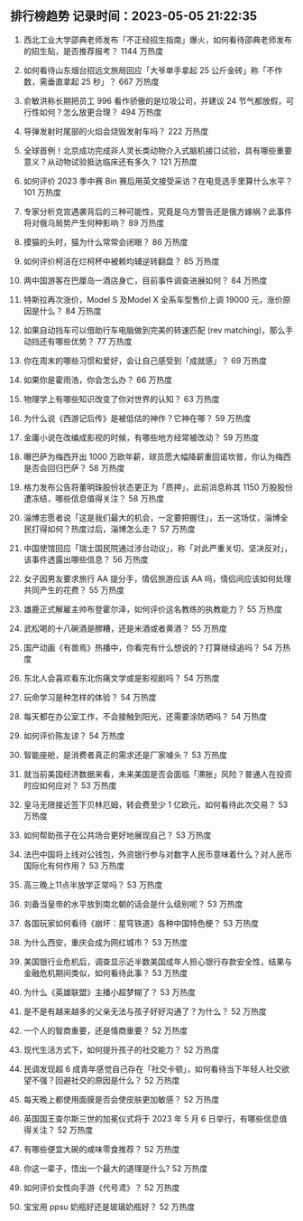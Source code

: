 
## 排行榜趋势 记录时间：2023-05-05 21:22:35
  
  1. 西北工业大学邵典老师发布「不正经招生指南」爆火，如何看待邵典老师发布的招生贴，是否推荐报考？ 1144 万热度
    
  2. 如何看待山东烟台招远文旅局回应「大爷单手拿起 25 公斤金砖」称「不作数，需垂直拿起 25 秒」？ 667 万热度
    
  3. 俞敏洪称长期把员工 996 看作骄傲的是垃圾公司，并建议 24 节气都放假，可行性如何？怎么放更合理？ 494 万热度
    
  4. 导弹发射时尾部的火焰会烧毁发射车吗？ 222 万热度
    
  5. 全球首例！北京成功完成非人灵长类动物介入式脑机接口试验，具有哪些重要意义？从动物试验抵达临床还有多久？ 121 万热度
    
  6. 如何评价 2023 季中赛 Bin 赛后用英文接受采访？在电竞选手里算什么水平？ 101 万热度
    
  7. 专家分析克宫遇袭背后的三种可能性，究竟是乌方警告还是俄方嫁祸？此事件将对俄乌局势产生何种影响？ 89 万热度
    
  8. 摸猫的头时，猫为什么常常会闭眼？ 86 万热度
    
  9. 如何评价柯洁在烂柯杯中被赖均辅逆转翻盘？ 85 万热度
    
  10. 两中国游客在巴厘岛一酒店身亡，目前事件调查进展如何？ 84 万热度
    
  11. 特斯拉再次涨价，Model S 及Model X 全系车型售价上调 19000 元，涨价原因是什么？ 84 万热度
    
  12. 如果自动挡车可以借助行车电脑做到完美的转速匹配 (rev matching)，那么手动挡还有哪些优势？ 77 万热度
    
  13. 你在周末的哪些习惯和爱好，会让自己感受到「成就感」？ 69 万热度
    
  14. 如果你是霍雨浩，你会怎么办？ 66 万热度
    
  15. 物理学上有哪些知识改变了你对世界的认知？ 63 万热度
    
  16. 为什么说《西游记后传》是被低估的神作？它神在哪？ 59 万热度
    
  17. 金庸小说在改编成影视的时候，有哪些地方经常被改动？ 59 万热度
    
  18. 曝巴萨为梅西开出 1000 万欧年薪，球员愿大幅降薪重回诺坎普，你认为梅西是否会回归巴萨？ 58 万热度
    
  19. 格力发布公告将董明珠股份状态更正为「质押」，此前消息称其 1150 万股股份遭冻结，哪些信息值得关注？ 58 万热度
    
  20. 淄博志愿者说「这是我们最大的机会，一定要把握住」，五一这场仗，淄博全民打得如何？热度过后，淄博怎么走？ 57 万热度
    
  21. 中国使馆回应「瑞士国民院通过涉台动议」，称「对此严重关切，坚决反对」，该事件透露出哪些信息？ 56 万热度
    
  22. 女子因男友要求旅行 AA 提分手，情侣旅游应该 AA 吗，情侣间应该如何处理共同产生的花费？ 55 万热度
    
  23. 雄鹿正式解雇主帅布登霍尔泽，如何评价这名教练的执教能力？ 55 万热度
    
  24. 武松喝的十八碗酒是醪糟，还是米酒或者黄酒？ 55 万热度
    
  25. 国产动画《有兽焉》热播中，你看完有什么想说的？打算继续追吗？ 54 万热度
    
  26. 东北人会喜欢看东北伤痛文学或是影视剧吗？ 54 万热度
    
  27. 玩命学习是种怎样的体验？ 54 万热度
    
  28. 每天都在办公室工作，不会接触到阳光，还需要涂防晒吗？ 54 万热度
    
  29. 如何评价陈友谅？ 54 万热度
    
  30. 智能座舱，是消费者真正的需求还是厂家噱头？ 53 万热度
    
  31. 就当前美国经济数据来看，未来美国是否会面临「滞胀」风险？普通人在投资时应如何应对？ 53 万热度
    
  32. 皇马无限接近签下贝林厄姆，转会费至少 1 亿欧元，如何看待此次交易？ 53 万热度
    
  33. 如何帮助孩子在公共场合更好地展现自己？ 53 万热度
    
  34. 法巴中国将上线对公钱包，外资银行参与对数字人民币意味着什么？对人民币国际化有何作用？ 53 万热度
    
  35. 高三晚上11点半放学正常吗？ 53 万热度
    
  36. 刘备当皇帝的水平放到南北朝的话会是什么级别呢？ 53 万热度
    
  37. 各国玩家如何看待《崩坏：星穹铁道》各种中国特色梗？ 53 万热度
    
  38. 为什么西安，重庆会成为网红城市？ 53 万热度
    
  39. 美国银行业危机后，调查显示近半数美国成年人担心银行存款安全性，结果与金融危机期间类似，如何看待此事？ 53 万热度
    
  40. 为什么《英雄联盟》主播小超梦糊了？ 53 万热度
    
  41. 是不是有越来越多的父亲无法与孩子好好沟通了？为什么？ 52 万热度
    
  42. 一个人的智商重要，还是情商重要？ 52 万热度
    
  43. 现代生活方式下，如何提升孩子的社交能力？ 52 万热度
    
  44. 民调发现超 6 成青年感觉自己存在「社交卡顿」，如何看待当下年轻人社交欲望不强？回避社交的原因是什么？ 52 万热度
    
  45. 每天晚上都使用面膜是否会使皮肤更加敏感？ 52 万热度
    
  46. 英国国王查尔斯三世的加冕仪式将于 2023 年 5 月 6 日举行，有哪些信息值得关注？ 52 万热度
    
  47. 有哪些便宜大碗的咸味零食推荐？ 52 万热度
    
  48. 你这一辈子，悟出一个最大的道理是什么? 52 万热度
    
  49. 如何评价女性向手游《代号鸢》？ 52 万热度
    
  50. 宝宝用 ppsu 奶瓶好还是玻璃奶瓶好？ 52 万热度
    